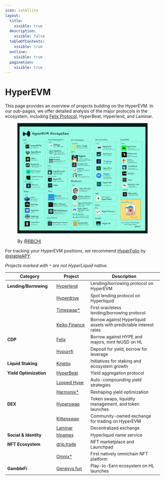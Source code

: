 ```yaml
---
icon: satellite
layout:
  title:
    visible: true
  description:
    visible: false
  tableOfContents:
    visible: true
  outline:
    visible: true
  pagination:
    visible: true
---
```


# HyperEVM

This page provides an overview of projects building on the HyperEVM. In our sub-pages, we offer detailed analysis of the major protocols in the ecosystem, including [Felix Protocol](felix.md), HyperBeat, Hyperlend, and Laminar.

<figure><img src="../../../.gitbook/assets/GqqZT99WUAAKzrg.jfif" alt=""><figcaption><p>By <a href="https://x.com/RBCHI/status/1921839233263862270">@RBCHI</a></p></figcaption></figure>

For tracking your HyperEVM positions, we recommend [HyperFolio](https://www.hyperfolio.xyz/) by [@stableAPY](https://x.com/stableAPY).

_Projects marked with `*` are not HyperLiquid native._

<table><thead><tr><th width="191">Category</th><th width="139.333251953125">Project</th><th width="503">Description</th></tr></thead><tbody><tr><td><strong>Lending/Borrowing</strong></td><td><a href="https://x.com/hyperlendx">Hyperlend</a></td><td>Lending/borrowing protocol on HyperEVM</td></tr><tr><td></td><td><a href="https://x.com/hyperdrivedefi">Hyperdrive</a></td><td>Spot lending protocol on Hyperliquid</td></tr><tr><td></td><td><a href="https://x.com/TimeswapLabs">Timeswap*</a></td><td>First oracleless lending/borrowing protocol</td></tr><tr><td></td><td><a href="https://x.com/KeikoFinance">Keiko Finance</a></td><td>Borrow against Hyperliquid assets with predictable interest rates</td></tr><tr><td><strong>CDP</strong></td><td><a href="https://x.com/felixprotocol">Felix</a></td><td>Borrow against HYPE and majors, mint feUSD on HL</td></tr><tr><td></td><td><a href="https://x.com/hypurrfi">Hypurrfi</a></td><td>Deposit for yield, borrow for leverage</td></tr><tr><td><strong>Liquid Staking</strong></td><td><a href="https://x.com/kinetiq_xyz">Kinetiq</a></td><td>Initiatives for staking and ecosystem growth</td></tr><tr><td><strong>Yield Optimization</strong></td><td><a href="https://x.com/0xHyperbeat">HyperBeat</a></td><td>Yield aggregation protocol</td></tr><tr><td></td><td><a href="https://twitter.com/looped_hype">Looped Hype</a></td><td>Auto-compounding yield strategies</td></tr><tr><td></td><td><a href="https://x.com/harmonixfi">Harmonix*</a></td><td>Reshaping yield optimization</td></tr><tr><td><strong>DEX</strong></td><td><a href="https://x.com/HyperSwapX">Hyperswap</a></td><td>Token swaps, liquidity management, and token launches</td></tr><tr><td></td><td><a href="https://x.com/KittenswapHype">Kittenswap</a></td><td>Community-owned exchange for trading on HyperEVM</td></tr><tr><td></td><td><a href="https://x.com/laminar_xyz">Laminar</a></td><td>Decentralized exchange</td></tr><tr><td><strong>Social &#x26; Identity</strong></td><td><a href="https://x.com/hlnames">hlnames</a></td><td>Hyperliquid name service</td></tr><tr><td><strong>NFT Ecosystem</strong></td><td><a href="https://x.com/drip__trade">drip.trade</a></td><td>NFT marketplace and Launchpad</td></tr><tr><td></td><td><a href="https://x.com/OmniX_NFT">Omnix*</a></td><td>First natively omnichain NFT platform</td></tr><tr><td><strong>GambleFi</strong></td><td><a href="https://x.com/GenesyHL">Genesys.fun</a></td><td>Play-to-Earn ecosystem on HL launches</td></tr></tbody></table>
